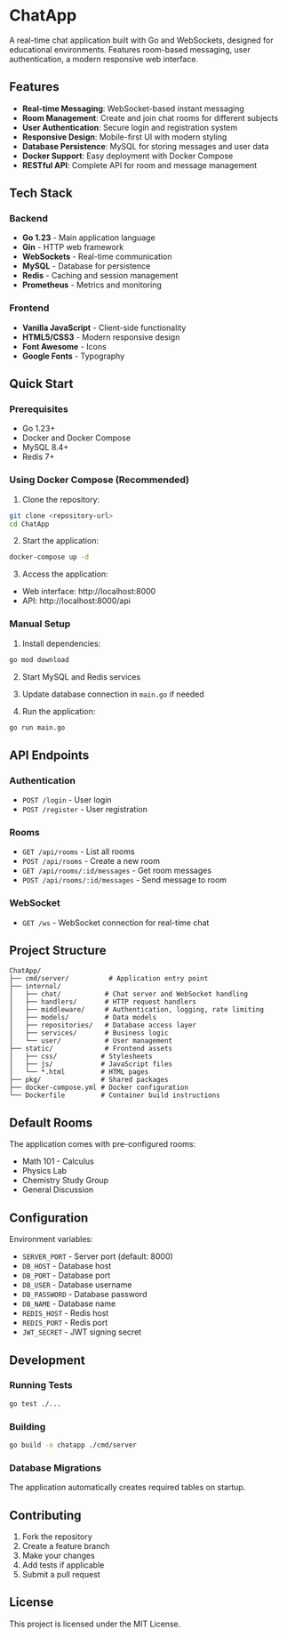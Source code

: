 # ChatApp

A real-time chat application built with Go and WebSockets, designed for educational environments. Features room-based messaging, user authentication,  a modern responsive web interface.

## Features

- **Real-time Messaging**: WebSocket-based instant messaging
- **Room Management**: Create and join chat rooms for different subjects
- **User Authentication**: Secure login and registration system
- **Responsive Design**: Mobile-first UI with modern styling
- **Database Persistence**: MySQL for storing messages and user data
- **Docker Support**: Easy deployment with Docker Compose
- **RESTful API**: Complete API for room and message management

## Tech Stack

### Backend
- **Go 1.23** - Main application language
- **Gin** - HTTP web framework
- **WebSockets** - Real-time communication
- **MySQL** - Database for persistence
- **Redis** - Caching and session management
- **Prometheus** - Metrics and monitoring

### Frontend
- **Vanilla JavaScript** - Client-side functionality
- **HTML5/CSS3** - Modern responsive design
- **Font Awesome** - Icons
- **Google Fonts** - Typography

## Quick Start

### Prerequisites
- Go 1.23+
- Docker and Docker Compose
- MySQL 8.4+
- Redis 7+

### Using Docker Compose (Recommended)

1. Clone the repository:
```bash
git clone <repository-url>
cd ChatApp
```

2. Start the application:
```bash
docker-compose up -d
```

3. Access the application:
- Web interface: http://localhost:8000
- API: http://localhost:8000/api

### Manual Setup

1. Install dependencies:
```bash
go mod download
```

2. Start MySQL and Redis services

3. Update database connection in `main.go` if needed

4. Run the application:
```bash
go run main.go
```

## API Endpoints

### Authentication
- `POST /login` - User login
- `POST /register` - User registration

### Rooms
- `GET /api/rooms` - List all rooms
- `POST /api/rooms` - Create a new room
- `GET /api/rooms/:id/messages` - Get room messages
- `POST /api/rooms/:id/messages` - Send message to room

### WebSocket
- `GET /ws` - WebSocket connection for real-time chat

## Project Structure

```
ChatApp/
├── cmd/server/          # Application entry point
├── internal/
│   ├── chat/           # Chat server and WebSocket handling
│   ├── handlers/       # HTTP request handlers
│   ├── middleware/     # Authentication, logging, rate limiting
│   ├── models/         # Data models
│   ├── repositories/   # Database access layer
│   ├── services/       # Business logic
│   └── user/           # User management
├── static/             # Frontend assets
│   ├── css/           # Stylesheets
│   ├── js/            # JavaScript files
│   └── *.html         # HTML pages
├── pkg/               # Shared packages
├── docker-compose.yml # Docker configuration
└── Dockerfile         # Container build instructions
```

## Default Rooms

The application comes with pre-configured rooms:
- Math 101 - Calculus
- Physics Lab
- Chemistry Study Group
- General Discussion

## Configuration

Environment variables:
- `SERVER_PORT` - Server port (default: 8000)
- `DB_HOST` - Database host
- `DB_PORT` - Database port
- `DB_USER` - Database username
- `DB_PASSWORD` - Database password
- `DB_NAME` - Database name
- `REDIS_HOST` - Redis host
- `REDIS_PORT` - Redis port
- `JWT_SECRET` - JWT signing secret

## Development

### Running Tests
```bash
go test ./...
```

### Building
```bash
go build -o chatapp ./cmd/server
```

### Database Migrations
The application automatically creates required tables on startup.

## Contributing

1. Fork the repository
2. Create a feature branch
3. Make your changes
4. Add tests if applicable
5. Submit a pull request

## License

This project is licensed under the MIT License.
